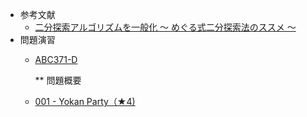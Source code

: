 - 参考文献
	- [二分探索アルゴリズムを一般化 〜 めぐる式二分探索法のススメ 〜](https://qiita.com/drken/items/97e37dd6143e33a64c8c)
-  問題演習
	- [ABC371-D](https://atcoder.jp/contests/abc371/tasks/abc371_d)
	
		 ** 問題概要


	- [001 - Yokan Party（★4)](https://atcoder.jp/contests/typical90/tasks/typical90_a)
